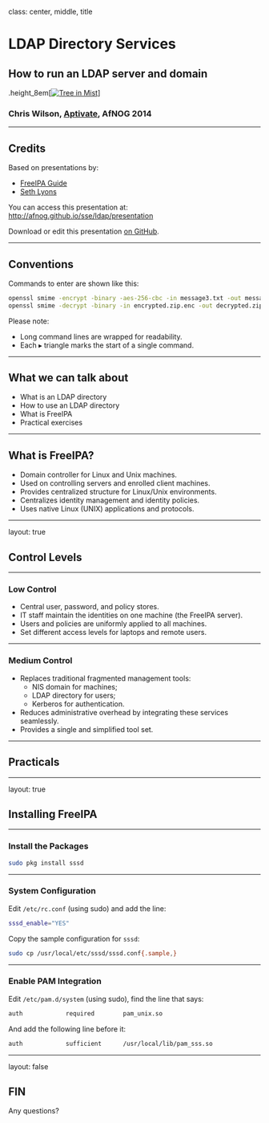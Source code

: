 class: center, middle, title

# LDAP Directory Services

## How to run an LDAP server and domain

.height_8em[[![Tree in Mist](https://farm8.staticflickr.com/7095/7230738190_3c6f7146e6_b.jpg)](https://www.flickr.com/photos/matthewpaulson/7230738190)]

### Chris Wilson, [Aptivate](http://www.aptivate.org/), AfNOG 2014

---

## Credits

Based on presentations by:

* [FreeIPA Guide](http://docs.fedoraproject.org/en-US/Fedora/15/html/FreeIPA_Guide/index.html)
* [Seth Lyons](https://forums.freebsd.org/viewtopic.php?f=39&t=46526)

You can access this presentation at: http://afnog.github.io/sse/ldap/presentation

Download or edit this presentation [on GitHub](https://github.com/afnog/sse/ldap/presentation.md).

---

## Conventions

Commands to enter are shown like this:

```sh
openssl smime -encrypt -binary -aes-256-cbc -in message3.txt -out message3.txt.enc yourpartner.crt.pem
openssl smime -decrypt -binary -in encrypted.zip.enc -out decrypted.zip -inkey private.key -passin pass:your_password
```

Please note:

* Long command lines are wrapped for readability.
* Each &#9656; triangle marks the start of a single command.

---

## What we can talk about

* What is an LDAP directory
* How to use an LDAP directory
* What is FreeIPA
* Practical exercises

---

## What is FreeIPA?

* Domain controller for Linux and Unix machines.
* Used on controlling servers and enrolled client machines.
* Provides centralized structure for Linux/Unix environments.
* Centralizes identity management and identity policies.
* Uses native Linux (UNIX) applications and protocols.

---
layout: true
## Control Levels
---

### Low Control

* Central user, password, and policy stores.
* IT staff maintain the identities on one machine (the FreeIPA server).
* Users and policies are uniformly applied to all machines.
* Set different access levels for laptops and remote users.

---

### Medium Control

* Replaces traditional fragmented management tools:
  * NIS domain for machines;
  * LDAP directory for users;
  * Kerberos for authentication.
* Reduces administrative overhead by integrating these services seamlessly.
* Provides a single and simplified tool set.

---

## Practicals

---
layout: true
## Installing FreeIPA
---

### Install the Packages

```sh
sudo pkg install sssd
```

---

### System Configuration

Edit `/etc/rc.conf` (using sudo) and add the line:

```sh
sssd_enable="YES"
```

Copy the sample configuration for `sssd`:

```sh
sudo cp /usr/local/etc/sssd/sssd.conf{.sample,}
```

---

### Enable PAM Integration

Edit `/etc/pam.d/system` (using sudo), find the line that says:

```sh
auth            required        pam_unix.so
```

And add the following line before it:

```sh
auth            sufficient      /usr/local/lib/pam_sss.so
```

---
layout: false

## FIN

Any questions?
